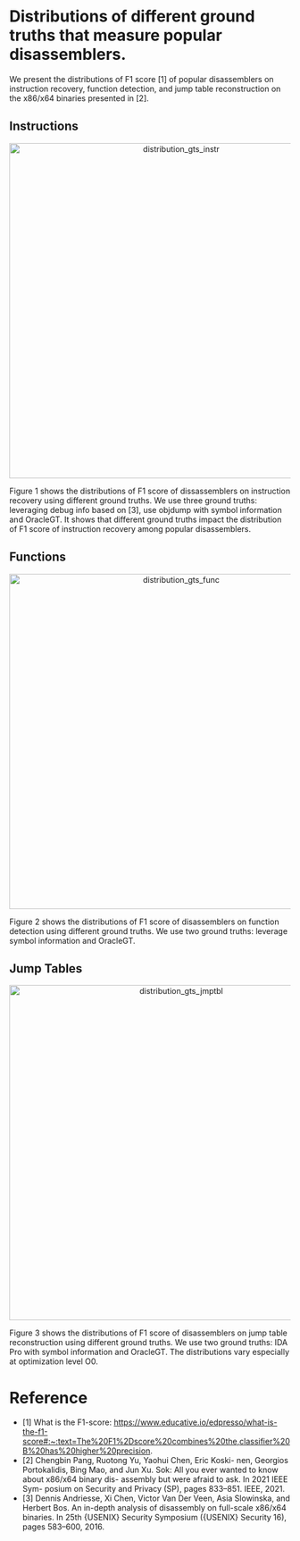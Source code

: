 # Distributions of different ground truths that measure popular disassemblers.

We present the distributions of F1 score [1] of popular disassemblers on instruction recovery, function detection, and jump table reconstruction on the x86/x64 binaries presented in [2].


## Instructions

<p align="center">
<img src="./figs/distribution_gts_instr.png" alt="distribution_gts_instr" width="600"/>
</p>

Figure 1 shows the distributions of F1 score of dissassemblers on instruction recovery using different ground truths. We use three ground truths: leveraging debug info based on [3], use objdump with symbol information and OracleGT. It shows that different ground truths impact the distribution of F1 score of instruction recovery among popular disassemblers.


## Functions

<p align="center">
<img src="./figs/distribution_gts_func.png" alt="distribution_gts_func" width="600"/>
</p>

Figure 2 shows the distributions of F1 score of disassemblers on function detection using different ground truths. We use two ground truths: leverage symbol information and OracleGT.

## Jump Tables

<p align="center">
<img src="./figs/distribution_gts_jmptbl.png" alt="distribution_gts_jmptbl" width="600"/>
</p>

Figure 3 shows the distributions of F1 score of disassemblers on jump table reconstruction using different ground truths. We use two ground truths: IDA Pro with symbol information and OracleGT. The distributions vary especially at optimization level O0.


# Reference

- [1] What is the F1-score: https://www.educative.io/edpresso/what-is-the-f1-score#:~:text=The%20F1%2Dscore%20combines%20the,classifier%20B%20has%20higher%20precision.
- [2] Chengbin Pang, Ruotong Yu, Yaohui Chen, Eric Koski- nen, Georgios Portokalidis, Bing Mao, and Jun Xu. Sok: All you ever wanted to know about x86/x64 binary dis- assembly but were afraid to ask. In 2021 IEEE Sym- posium on Security and Privacy (SP), pages 833–851. IEEE, 2021.
- [3] Dennis Andriesse, Xi Chen, Victor Van Der Veen, Asia Slowinska, and Herbert Bos. An in-depth analysis of disassembly on full-scale x86/x64 binaries. In 25th {USENIX} Security Symposium ({USENIX} Security 16), pages 583–600, 2016.

